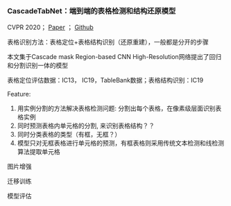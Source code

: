 ### CascadeTabNet：端到端的表格检测和结构还原模型

CVPR 2020； [Paper]()  ； [Github]()

表格识别方法：表格定位+表格结构识别（还原重建），一般都是分开的步骤

本文集于Cascade mask Region-based CNN High-Resolution网络提出了回归和分割识别一体的模型

表格定位评估数据：IC13， IC19，TableBank数据；表格结构识别：IC19

Feature:

1. 用实例分割的方法解决表格检测问题: 分割出每个表格，在像素级层面识别表格实例
2. 同时预测表格内单元格的分割, 来识别表格结构？？
3. 同时分类表格的类型（有框，无框？）
4. 模型只对无框表格进行单元格的预测，有框表格则采用传统文本检测和线检测算法提取单元格



图片增强



迁移训练



模型评估

